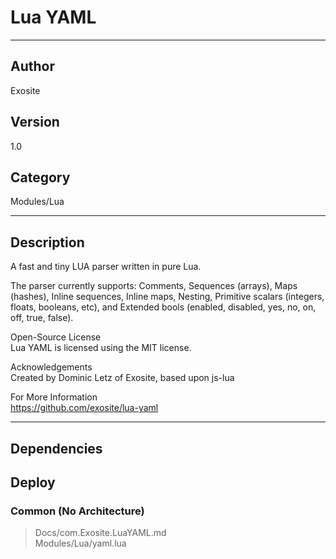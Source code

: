 # Lua YAML
___

## Author
Exosite

## Version
1.0

## Category
Modules/Lua

___

## Description
<p>A fast and tiny LUA parser written in pure Lua.</p>

<p>The parser currently supports: Comments, Sequences (arrays), Maps (hashes), Inline sequences, Inline maps, Nesting, Primitive scalars (integers, floats, booleans, etc), and Extended bools (enabled, disabled, yes, no, on, off, true, false).</p>

<p>Open-Source License<br>
Lua YAML is licensed using the MIT license.</p>

<p>Acknowledgements<br>
Created by Dominic Letz of Exosite, based upon js-lua</p>

<p>For More Information<br>
<a href="https://github.com/exosite/lua-yaml">https://github.com/exosite/lua-yaml</a></p>


___

## Dependencies

## Deploy

### Common (No Architecture)

> Docs/com.Exosite.LuaYAML.md  
> Modules/Lua/yaml.lua  
